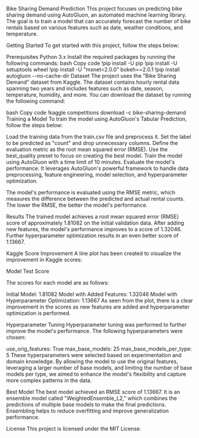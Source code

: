 Bike Sharing Demand Prediction
This project focuses on predicting bike sharing demand using AutoGluon, an automated machine learning library. The goal is to train a model that can accurately forecast the number of bike rentals based on various features such as date, weather conditions, and temperature.

Getting Started
To get started with this project, follow the steps below:

Prerequisites
Python 3.x
Install the required packages by running the following commands:
bash
Copy code
!pip install -U pip
!pip install -U setuptools wheel
!pip install -U "mxnet<2.0.0" bokeh==2.0.1
!pip install autogluon --no-cache-dir
Dataset
The project uses the "Bike Sharing Demand" dataset from Kaggle. The dataset contains hourly rental data spanning two years and includes features such as date, season, temperature, humidity, and more. You can download the dataset by running the following command:

bash
Copy code
!kaggle competitions download -c bike-sharing-demand
Training a Model
To train the model using AutoGluon's Tabular Prediction, follow the steps below:

Load the training data from the train.csv file and preprocess it.
Set the label to be predicted as "count" and drop unnecessary columns.
Define the evaluation metric as the root mean squared error (RMSE).
Use the best_quality preset to focus on creating the best model.
Train the model using AutoGluon with a time limit of 10 minutes.
Evaluate the model's performance.
It leverages AutoGluon's powerful framework to handle data preprocessing, feature engineering, model selection, and hyperparameter optimization.

The model's performance is evaluated using the RMSE metric, which measures the difference between the predicted and actual rental counts. The lower the RMSE, the better the model's performance.

Results
The trained model achieves a root mean squared error (RMSE) score of approximately 1.81082 on the initial validation data. After adding new features, the model's performance improves to a score of 1.32046. Further hyperparameter optimization results in an even better score of 1.13667.

Kaggle Score Improvement
A line plot has been created to visualize the improvement in Kaggle scores:

Model Test Score

The scores for each model are as follows:

Initial Model: 1.81082
Model with Added Features: 1.32046
Model with Hyperparameter Optimization: 1.13667
As seen from the plot, there is a clear improvement in the scores as new features are added and hyperparameter optimization is performed.

Hyperparameter Tuning
Hyperparameter tuning was performed to further improve the model's performance. The following hyperparameters were chosen:

use_orig_features: True
max_base_models: 25
max_base_models_per_type: 5
These hyperparameters were selected based on experimentation and domain knowledge. By allowing the model to use the original features, leveraging a larger number of base models, and limiting the number of base models per type, we aimed to enhance the model's flexibility and capture more complex patterns in the data.

Best Model
The best model achieved an RMSE score of 1.13667. It is an ensemble model called "WeightedEnsemble_L2," which combines the predictions of multiple base models to make the final predictions. Ensembling helps to reduce overfitting and improve generalization performance.

License
This project is licensed under the MIT License.


